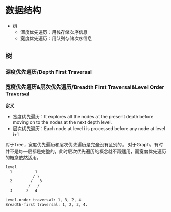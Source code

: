# 数据结构

- [树](#树20230909)
  - 深度优先遍历：用栈存储次序信息
  - 宽度优先遍历：用队列存储次序信息

## 树 <a name = "树20230909">

### 深度优先遍历/Depth First Traversal

### 宽度优先遍历&层次优先遍历/Breadth First Traversal&Level Order Traversal

**定义**

- 宽度优先遍历：It explores all the nodes at the present depth before moving on to the nodes at the next depth level.
- 层次优先遍历：Each node at level i is processed before any node at level i+1

对于Tree，宽度优先遍历和层次优先遍历是完全没有区别的。
对于Graph，有时并不是每一层都是完整的，此时层次优先遍历的概念就不再适用，而宽度优先遍历的概念依然适用。
```html
level
  1          1
            / \
  2        /   3
          /   /
  3      2   4

Level-order traversal: 1, 3, 2, 4.
Breadth-first traversal: 1, 2, 3, 4.
```
